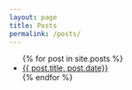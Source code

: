 ```yaml
---
layout: page
title: Posts
permalink: /posts/
---
```


<ul>
{% for post in site.posts %}
  <li>
    <a href="{{ post.url }}">{{ post.title, post.date}}</a>
  </li>
{% endfor %}
</ul>